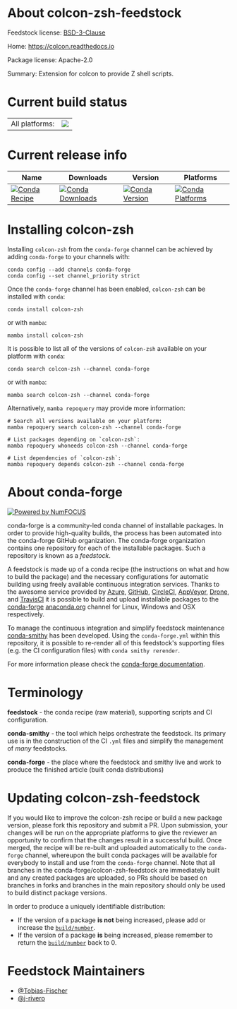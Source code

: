 About colcon-zsh-feedstock
==========================

Feedstock license: [BSD-3-Clause](https://github.com/conda-forge/colcon-zsh-feedstock/blob/main/LICENSE.txt)

Home: https://colcon.readthedocs.io

Package license: Apache-2.0

Summary: Extension for colcon to provide Z shell scripts.

Current build status
====================


<table><tr><td>All platforms:</td>
    <td>
      <a href="https://dev.azure.com/conda-forge/feedstock-builds/_build/latest?definitionId=15865&branchName=main">
        <img src="https://dev.azure.com/conda-forge/feedstock-builds/_apis/build/status/colcon-zsh-feedstock?branchName=main">
      </a>
    </td>
  </tr>
</table>

Current release info
====================

| Name | Downloads | Version | Platforms |
| --- | --- | --- | --- |
| [![Conda Recipe](https://img.shields.io/badge/recipe-colcon--zsh-green.svg)](https://anaconda.org/conda-forge/colcon-zsh) | [![Conda Downloads](https://img.shields.io/conda/dn/conda-forge/colcon-zsh.svg)](https://anaconda.org/conda-forge/colcon-zsh) | [![Conda Version](https://img.shields.io/conda/vn/conda-forge/colcon-zsh.svg)](https://anaconda.org/conda-forge/colcon-zsh) | [![Conda Platforms](https://img.shields.io/conda/pn/conda-forge/colcon-zsh.svg)](https://anaconda.org/conda-forge/colcon-zsh) |

Installing colcon-zsh
=====================

Installing `colcon-zsh` from the `conda-forge` channel can be achieved by adding `conda-forge` to your channels with:

```
conda config --add channels conda-forge
conda config --set channel_priority strict
```

Once the `conda-forge` channel has been enabled, `colcon-zsh` can be installed with `conda`:

```
conda install colcon-zsh
```

or with `mamba`:

```
mamba install colcon-zsh
```

It is possible to list all of the versions of `colcon-zsh` available on your platform with `conda`:

```
conda search colcon-zsh --channel conda-forge
```

or with `mamba`:

```
mamba search colcon-zsh --channel conda-forge
```

Alternatively, `mamba repoquery` may provide more information:

```
# Search all versions available on your platform:
mamba repoquery search colcon-zsh --channel conda-forge

# List packages depending on `colcon-zsh`:
mamba repoquery whoneeds colcon-zsh --channel conda-forge

# List dependencies of `colcon-zsh`:
mamba repoquery depends colcon-zsh --channel conda-forge
```


About conda-forge
=================

[![Powered by
NumFOCUS](https://img.shields.io/badge/powered%20by-NumFOCUS-orange.svg?style=flat&colorA=E1523D&colorB=007D8A)](https://numfocus.org)

conda-forge is a community-led conda channel of installable packages.
In order to provide high-quality builds, the process has been automated into the
conda-forge GitHub organization. The conda-forge organization contains one repository
for each of the installable packages. Such a repository is known as a *feedstock*.

A feedstock is made up of a conda recipe (the instructions on what and how to build
the package) and the necessary configurations for automatic building using freely
available continuous integration services. Thanks to the awesome service provided by
[Azure](https://azure.microsoft.com/en-us/services/devops/), [GitHub](https://github.com/),
[CircleCI](https://circleci.com/), [AppVeyor](https://www.appveyor.com/),
[Drone](https://cloud.drone.io/welcome), and [TravisCI](https://travis-ci.com/)
it is possible to build and upload installable packages to the
[conda-forge](https://anaconda.org/conda-forge) [anaconda.org](https://anaconda.org/)
channel for Linux, Windows and OSX respectively.

To manage the continuous integration and simplify feedstock maintenance
[conda-smithy](https://github.com/conda-forge/conda-smithy) has been developed.
Using the ``conda-forge.yml`` within this repository, it is possible to re-render all of
this feedstock's supporting files (e.g. the CI configuration files) with ``conda smithy rerender``.

For more information please check the [conda-forge documentation](https://conda-forge.org/docs/).

Terminology
===========

**feedstock** - the conda recipe (raw material), supporting scripts and CI configuration.

**conda-smithy** - the tool which helps orchestrate the feedstock.
                   Its primary use is in the construction of the CI ``.yml`` files
                   and simplify the management of *many* feedstocks.

**conda-forge** - the place where the feedstock and smithy live and work to
                  produce the finished article (built conda distributions)


Updating colcon-zsh-feedstock
=============================

If you would like to improve the colcon-zsh recipe or build a new
package version, please fork this repository and submit a PR. Upon submission,
your changes will be run on the appropriate platforms to give the reviewer an
opportunity to confirm that the changes result in a successful build. Once
merged, the recipe will be re-built and uploaded automatically to the
`conda-forge` channel, whereupon the built conda packages will be available for
everybody to install and use from the `conda-forge` channel.
Note that all branches in the conda-forge/colcon-zsh-feedstock are
immediately built and any created packages are uploaded, so PRs should be based
on branches in forks and branches in the main repository should only be used to
build distinct package versions.

In order to produce a uniquely identifiable distribution:
 * If the version of a package **is not** being increased, please add or increase
   the [``build/number``](https://docs.conda.io/projects/conda-build/en/latest/resources/define-metadata.html#build-number-and-string).
 * If the version of a package **is** being increased, please remember to return
   the [``build/number``](https://docs.conda.io/projects/conda-build/en/latest/resources/define-metadata.html#build-number-and-string)
   back to 0.

Feedstock Maintainers
=====================

* [@Tobias-Fischer](https://github.com/Tobias-Fischer/)
* [@j-rivero](https://github.com/j-rivero/)

